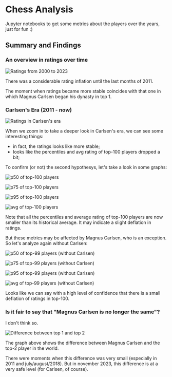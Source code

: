 # Chess Analysis

Jupyter notebooks to get some metrics about the players over the years, just for fun :)

## Summary and Findings

### An overview in ratings over time

![Ratings from 2000 to 2023](/img/ratings_all_time.png "Ratings from 2000 to 2023")

There was a considerable rating inflation until the last months of 2011.

The moment when ratings became more stable coincides with that one in which Magnus Carlsen began his dynasty in top 1.

### Carlsen's Era (2011 - now)

![Ratings in Carlsen's era](/img/ratings_carlsen_era.png "Ratings in Carlsen's era")

When we zoom in to take a deeper look in Carlsen's era, we can see some interesting things:
  - in fact, the ratings looks like more stable;
  - looks like the percentiles and avg rating of top-100 players dropped a bit;

To confirm (or not) the second hypothesys, let's take a look in some graphs:

![p50 of top-100 players](/img/p50.png "p50 of top-100 players")

![p75 of top-100 players](/img/p75.png "p75 of top-100 players")

![p95 of top-100 players](/img/p95.png "p95 of top-100 players")

![avg of top-100 players](/img/avg.png "avg of top-100 players")

Note that all the percentiles and average rating of top-100 players are now smaller than its historical average. It may indicate a slight deflation in ratings.

But these metrics may be affected by Magnus Carlsen, who is an exception. So let's analyze again without Carlsen:

![p50 of top-99 players (without Carlsen)](/img/p50_without_carlsen.png "p50 of top-99 players (without Carlsen)")

![p75 of top-99 players (without Carlsen)](/img/p75_without_carlsen.png "p75 of top-99 players (without Carlsen)")

![p95 of top-99 players (without Carlsen)](/img/p95_without_carlsen.png "p95 of top-99 players (without Carlsen)")

![avg of top-99 players (without Carlsen)](/img/avg_without_carlsen.png "avg of top-99 players (without Carlsen)")

Looks like we can say with a high level of confidence that there is a small deflation of ratings in top-100.

### Is it fair to say that "Magnus Carlsen is no longer the same"?

I don't think so.

![Difference between top 1 and top 2](/img/distance_top_1_2.png "Difference between top 1 and top 2")

The graph above shows the difference between Magnus Carlsen and the top-2 player in the world.

There were moments when this difference was very small (especially in 2011 and july/august/2018). But in november 2023, this difference is at a very safe level (for Carlsen, of course).
